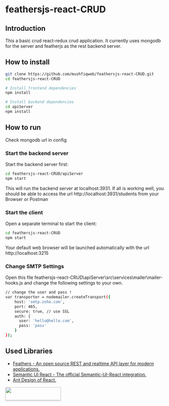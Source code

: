 # feathersjs-react-CRUD


## Introduction
This a basic crud react-redux crud application. It currently uses mongodb for the server and featherjs as the rest backend server.

##  How to install

```bash
git clone https://github.com/mushfiqweb/feathersjs-react-CRUD.git
cd feathersjs-react-CRUD

# Install frontend dependencies
npm install

# Install backend dependencies
cd apiServer
npm install
```


## How to run
Check mongodb url in config

### Start the backend server
Start the backend server first:

```bash
cd feathersjs-react-CRUD/apiServer
npm start
```
This will run the backend server at localhost:3931. If all is working well, you should be able to access the url http://localhost:3931/students from your Browser or Postman

### Start the client
Open a separate terminal to start the client:

```bash
cd feathersjs-react-CRUD
npm start
```

Your default web browser will be launched automatically with the url http://localhost:3215

### Change SMTP Settings
Open this file feathersjs-react-CRUD\apiServer\src\services\mailer\mailer-hooks.js and change the following settings to your own.

```bash
// change the user and pass !
var transporter = nodemailer.createTransport({
    host: 'smtp.zoho.com',
    port: 465,
    secure: true, // use SSL
    auth: {
      user: 'hello@hello.com',
      pass: 'pass'
    }
});
```

## Used Libraries
* [Feathers - An open source REST and realtime API layer for modern applications.](https://feathersjs.com/)
* [Semantic UI React - The official Semantic-UI-React integration.](https://react.semantic-ui.com/introduction)
* [Ant Design of React.](https://ant.design/docs/react/introduce)


<a href="https://www.buymeacoffee.com/6RvYw3S"><img src="https://www.buymeacoffee.com/assets/img/custom_images/orange_img.png" style="height: 41px !important;width: 174px !important;box-shadow: 0px 3px 2px 0px rgba(190, 190, 190, 0.5) !important;-webkit-box-shadow: 0px 3px 2px 0px rgba(190, 190, 190, 0.5) !important;"  target="_blank"></a>
